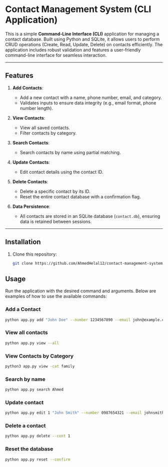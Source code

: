# Contact Management System (CLI Application)

This is a simple **Command-Line Interface (CLI)** application for managing a contact database. Built using Python and SQLite, it allows users to perform CRUD operations (Create, Read, Update, Delete) on contacts efficiently. The application includes robust validation and features a user-friendly command-line interface for seamless interaction.

---

## Features

1. **Add Contacts**:
   - Add a new contact with a name, phone number, email, and category.
   - Validates inputs to ensure data integrity (e.g., email format, phone number length).

2. **View Contacts**:
   - View all saved contacts.
   - Filter contacts by category.

3. **Search Contacts**:
   - Search contacts by name using partial matching.

4. **Update Contacts**:
   - Edit contact details using the contact ID.

5. **Delete Contacts**:
   - Delete a specific contact by its ID.
   - Reset the entire contact database with a confirmation flag.

6. **Data Persistence**:
   - All contacts are stored in an SQLite database (`contact.db`), ensuring data is retained between sessions.

---

## Installation

1. Clone this repository:
   ```bash
   git clone https://github.com/AhmedHelal12/contact-management-system.git

## Usage

Run the application with the desired command and arguments. Below are examples of how to use the available commands:

### Add a Contact

```bash
python app.py add "John Doe" --number 1234567890 --email john@example.com --category Friend
```
### View all contacts
```bash
python app.py view --all
```
### View Contacts by Category
```bash
python3 app.py view -cat family
```
### Search by name
```bash
python app.py search Ahmed
```
### Update contact
```bash
python app.py edit 1 "John Smith" --number 0987654321 --email johnsmith@example.com --category Work
```
### Delete a contact
```bash
python app.py delete --cont 1
```
### Reset the database
```bash
python app.py reset --confirm
```






   
